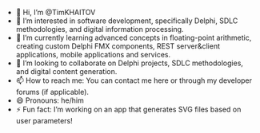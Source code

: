<!---
TimKHAITOV/TimKHAITOV is a ✨ special ✨ repository because its `README.md` (this file) appears on your GitHub profile.
You can click the Preview link to take a look at your changes.
--->

- 👋 Hi, I’m @TimKHAITOV
- 👀 I’m interested in software development, specifically Delphi, SDLC methodologies, and digital information processing.
- 🌱 I’m currently learning advanced concepts in floating-point arithmetic, creating custom Delphi FMX components, REST server&client applications, mobile applications and services.
- 💞️ I’m looking to collaborate on Delphi projects, SDLC methodologies, and digital content generation.
- 📫 How to reach me: You can contact me here or through my developer forums (if applicable).
- 😄 Pronouns: he/him
- ⚡ Fun fact: I’m working on an app that generates SVG files based on user parameters!
